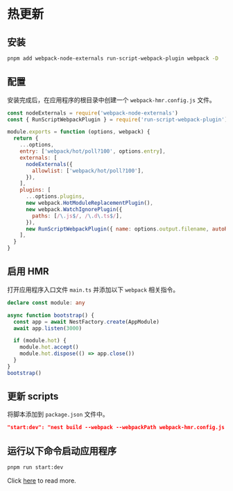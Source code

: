 # 热更新

## 安装

``` bash
pnpm add webpack-node-externals run-script-webpack-plugin webpack -D
```

## 配置

安装完成后，在应用程序的根目录中创建一个 `webpack-hmr.config.js` 文件。

``` js
const nodeExternals = require('webpack-node-externals')
const { RunScriptWebpackPlugin } = require('run-script-webpack-plugin')

module.exports = function (options, webpack) {
  return {
    ...options,
    entry: ['webpack/hot/poll?100', options.entry],
    externals: [
      nodeExternals({
        allowlist: ['webpack/hot/poll?100'],
      }),
    ],
    plugins: [
      ...options.plugins,
      new webpack.HotModuleReplacementPlugin(),
      new webpack.WatchIgnorePlugin({
        paths: [/\.js$/, /\.d\.ts$/],
      }),
      new RunScriptWebpackPlugin({ name: options.output.filename, autoRestart: false }),
    ],
  }
}
```

## 启用 HMR

打开应用程序入口文件 `main.ts` 并添加以下 `webpack` 相关指令。

``` ts {1,7-10}
declare const module: any

async function bootstrap() {
  const app = await NestFactory.create(AppModule)
  await app.listen(3000)

  if (module.hot) {
    module.hot.accept()
    module.hot.dispose(() => app.close())
  }
}
bootstrap()
```

## 更新 scripts

将脚本添加到 `package.json` 文件中。

``` json
"start:dev": "nest build --webpack --webpackPath webpack-hmr.config.js --watch"
```

## 运行以下命令启动应用程序

``` bash
pnpm run start:dev
```

Click [here](https://docs.nestjs.com/recipes/hot-reload) to read more.
